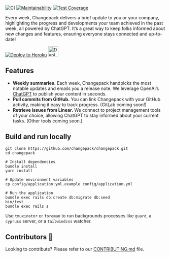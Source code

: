 ![CI](https://github.com/changepack/changepack/actions/workflows/ci.yml/badge.svg)
[![Maintainability](https://api.codeclimate.com/v1/badges/6fcca30f3ba6843848db/maintainability)](https://codeclimate.com/github/changepack/changepack/maintainability)
[![Test Coverage](https://api.codeclimate.com/v1/badges/6fcca30f3ba6843848db/test_coverage)](https://codeclimate.com/github/changepack/changepack/test_coverage)

Every week, Changepack delivers a brief update to you or your company, highlighting the progress and developments your team achieved in the past week, all powered by ChatGPT. It’s a great way to keep folks informed about new changes and features, ensuring everyone stays connected and up-to-date!

[![Deploy to Heroku](https://www.herokucdn.com/deploy/button.svg)](https://heroku.com/deploy)
<a href="https://render.com/deploy?repo=https://github.com/changepack/changepack">
  <img src="https://render.com/images/deploy-to-render-button.svg" alt="Deploy to Render" height="32">
</a>
<!-- HTML is required to rescale the image so that the button isn’t bigger than Heroku’s -->

## Features

* **Weekly summaries.** Each week, Changepack handpicks the most notable updates and emails you a release note. We leverage OpenAI’s [ChatGPT](https://openai.com/blog/chatgpt) to publish your content in seconds.
* **Pull commits from GitHub.** You can link Changepack with your GitHub activity, making it easy to track progress. (GitLab coming soon!)
* **Retrieve issues from Linear.** We connect to project management tools of your choice, allowing ChatGPT to stay informed about your current tasks. (Other tools coming soon.)

## Build and run locally

```
git clone https://github.com/changepack/changepack.git
cd changepack

# Install dependencies
bundle install
yarn install

# Update environment variables
cp config/application.yml.example config/application.yml

# Run the application
bundle exec rails db:create db:migrate db:seed
bin/test
bundle exec rails s
```

Use `tmuxinator` or `foreman` to run backgrounds processes like `guard`, a `cypruss` server, or a `tailwindcss` watcher.

## Contributors 🎉

Looking to contribute? Please refer to our [CONTRIBUTING.md](./CONTRIBUTING.md) file.
